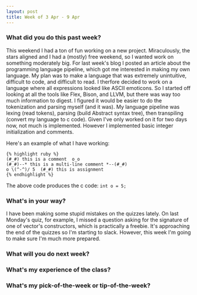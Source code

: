 ```yaml
---
layout: post
title: Week of 3 Apr - 9 Apr
---
```


### What did you do this past week?

This weekend I had a ton of fun working on a new project. Miraculously, the stars aligned and I had a (mostly) free weekend, so I wanted work on something moderately big. For last week's blog I posted an article about the programming language pipeline, which got me interested in making my own language. My plan was to make a language that was extremely unintuitive, difficult to code, and difficult to read. I therfore decided to work on a language where all expressions looked like ASCII emoticons. So I started off looking at all the tools like Flex, Bison, and LLVM, but there was way too much information to digest. I figured it would be easier to do the tokenization and parsing myself (and it was). My language pipeline was lexing (read tokens), parsing (build Abstract syntax tree), then transpiling (convert my language to c code). Given I've only worked on it for two days now, not much is implemented. However I implemented basic integer initialization and comments. 

Here's an example of what I have working: 
```
{% highlight ruby %}
(#_#) this is a comment  o_o
(#_#)--* this is a multi-line comment *--(#_#) 
o \(^-^)/ 5  (#_#) this is assignment
{% endhighlight %}
```
The above code produces the c code: `int o = 5;`

### What's in your way?
I have been making some stupid mistakes on the quizzes lately. On last Monday's quiz, for example, I missed a question asking for the signature of one of vector's constructors, which is practically a freebie. It's approaching the end of the quizzes so I'm starting to slack. However, this week I'm going to make sure I'm much more prepared. 

### What will you do next week?

### What's my experience of the class?

### What's my pick-of-the-week or tip-of-the-week?
